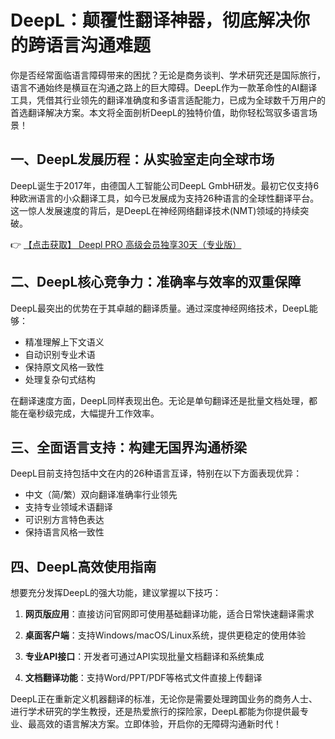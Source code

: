 # DeepL：颠覆性翻译神器，彻底解决你的跨语言沟通难题

你是否经常面临语言障碍带来的困扰？无论是商务谈判、学术研究还是国际旅行，语言不通始终是横亘在沟通之路上的巨大障碍。DeepL作为一款革命性的AI翻译工具，凭借其行业领先的翻译准确度和多语言适配能力，已成为全球数千万用户的首选翻译解决方案。本文将全面剖析DeepL的独特价值，助你轻松驾驭多语言场景！

## 一、DeepL发展历程：从实验室走向全球市场

DeepL诞生于2017年，由德国人工智能公司DeepL GmbH研发。最初它仅支持6种欧洲语言的小众翻译工具，如今已发展成为支持26种语言的全球性翻译平台。这一惊人发展速度的背后，是DeepL在神经网络翻译技术(NMT)领域的持续突破。

👉 [【点击获取】 Deepl PRO 高级会员独享30天（专业版） ](https://bit.ly/DEepl)

## 二、DeepL核心竞争力：准确率与效率的双重保障

DeepL最突出的优势在于其卓越的翻译质量。通过深度神经网络技术，DeepL能够：
- 精准理解上下文语义
- 自动识别专业术语
- 保持原文风格一致性
- 处理复杂句式结构

在翻译速度方面，DeepL同样表现出色。无论是单句翻译还是批量文档处理，都能在毫秒级完成，大幅提升工作效率。

## 三、全面语言支持：构建无国界沟通桥梁

DeepL目前支持包括中文在内的26种语言互译，特别在以下方面表现优异：
- 中文（简/繁）双向翻译准确率行业领先
- 支持专业领域术语翻译
- 可识别方言特色表达
- 保持语言风格一致性

## 四、DeepL高效使用指南

想要充分发挥DeepL的强大功能，建议掌握以下技巧：

1. **网页版应用**：直接访问官网即可使用基础翻译功能，适合日常快速翻译需求

2. **桌面客户端**：支持Windows/macOS/Linux系统，提供更稳定的使用体验

3. **专业API接口**：开发者可通过API实现批量文档翻译和系统集成

4. **文档翻译功能**：支持Word/PPT/PDF等格式文件直接上传翻译

DeepL正在重新定义机器翻译的标准，无论你是需要处理跨国业务的商务人士、进行学术研究的学生教授，还是热爱旅行的探险家，DeepL都能为你提供最专业、最高效的语言解决方案。立即体验，开启你的无障碍沟通新时代！